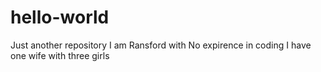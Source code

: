 # hello-world
Just another repository
I am Ransford with No expirence in coding
I have one wife with three girls
